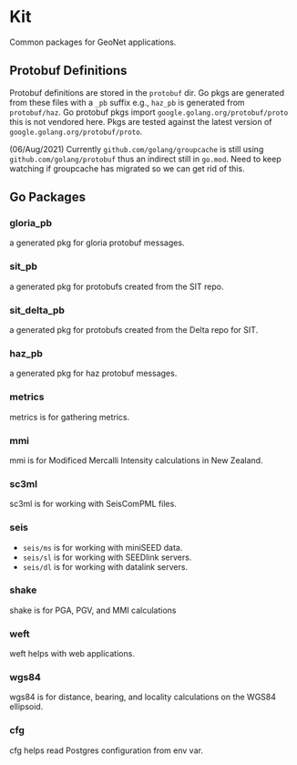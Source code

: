 # Kit

Common packages for GeoNet applications.

## Protobuf Definitions

Protobuf definitions are stored in the `protobuf` dir.  Go pkgs are generated from these files
with a `_pb` suffix e.g., `haz_pb` is generated from `protobuf/haz`.  Go protobuf pkgs import
`google.golang.org/protobuf/proto` this is not vendored here.  Pkgs are tested against the latest
version of `google.golang.org/protobuf/proto`.

(06/Aug/2021) Currently `github.com/golang/groupcache` is still using `github.com/golang/protobuf` thus an indirect still in `go.mod`. Need to keep watching if groupcache has migrated so we can get rid of this.

## Go Packages

### gloria_pb

a generated pkg for gloria protobuf messages.

### sit_pb

a generated pkg for protobufs created from the SIT repo.

### sit_delta_pb

a generated pkg for protobufs created from the Delta repo for SIT.

### haz_pb

a generated pkg for haz protobuf messages.


### metrics

metrics is for gathering metrics.


### mmi

mmi is for Modificed Mercalli Intensity calculations in New Zealand.


### sc3ml

sc3ml is for working with SeisComPML files.

### seis

- `seis/ms` is for working with miniSEED data.
- `seis/sl` is for working with SEEDlink servers.
- `seis/dl` is for working with datalink servers.


### shake

shake is for PGA, PGV, and MMI calculations


### weft

weft helps with web applications.


### wgs84

wgs84 is for distance, bearing, and locality calculations on the WGS84 ellipsoid.


### cfg
cfg helps read Postgres configuration from env var.
